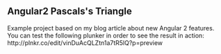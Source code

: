 <h2>Angular2 Pascals's Triangle</h2>

<p>
	Example project based on my blog article about new Angular 2 features. You can test the following plunker in order to see the result in action:
	http://plnkr.co/edit/vinDuAcQLZtn1a7tR5lQ?p=preview
</p>

